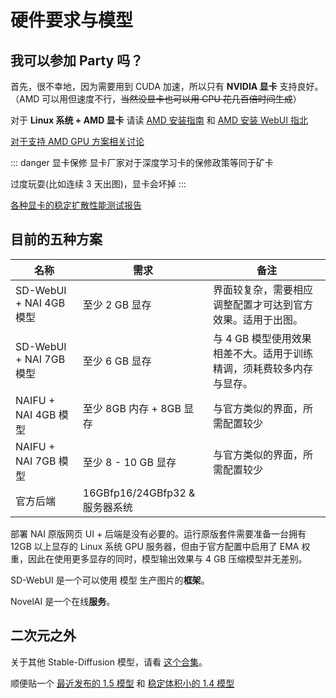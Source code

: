 # 硬件要求与模型

## 我可以参加 Party 吗？

首先，很不幸地，因为需要用到 CUDA 加速，所以只有 **NVIDIA 显卡** 支持良好。（AMD 可以用但速度不行，~~当然没显卡也可以用 CPU 花几百倍时间生成~~）

对于 **Linux 系统 + AMD 显卡** 请读 [AMD 安装指南](https://rentry.org/ayymd-stable-diffustion-v1_4-guide) 和 [AMD 安装 WebUI 指北](https://github.com/AUTOMATIC1111/stable-diffusion-webui/wiki/Install-and-Run-on-AMD-GPUs)

[对于支持 AMD GPU 方案相关讨论](https://github.com/AUTOMATIC1111/stable-diffusion-webui/discussions/1046)

::: danger 显卡保修
显卡厂家对于深度学习卡的保修政策等同于矿卡

过度玩耍(比如连续 3 天出图)，显卡会坏掉
:::

[各种显卡的稳定扩散性能测试报告](https://docs.google.com/spreadsheets/d/1Zlv4UFiciSgmJZncCujuXKHwc4BcxbjbSBg71-SdeNk/edit#gid=0)

## 目前的五种方案

<!-- TODO: 这个效果不是很对 -->

| 名称                    | 需求                           | 备注                                                                 |
| ----------------------- | ------------------------------ | -------------------------------------------------------------------- |
| SD-WebUI + NAI 4GB 模型 | 至少 2 GB 显存                 | 界面较复杂，需要相应调整配置才可达到官方效果。适用于出图。           |
| SD-WebUI + NAI 7GB 模型 | 至少 6 GB 显存                 | 与 4 GB 模型使用效果相差不大。适用于训练精调，须耗费较多内存与显存。 |
| NAIFU + NAI 4GB 模型    | 至少 8GB 内存 + 8GB 显存       | 与官方类似的界面，所需配置较少                                       |
| NAIFU + NAI 7GB 模型    | 至少 8 - 10 GB 显存            | 与官方类似的界面，所需配置较少                                       |
| 官方后端                | 16GBfp16/24GBfp32 & 服务器系统 |                                                                      |

部署 NAI 原版网页 UI + 后端是没有必要的。运行原版套件需要准备一台拥有 12GB 以上显存的 Linux 系统 GPU 服务器，但由于官方配置中启用了 EMA 权重，因此在使用更多显存的同时，模型输出效果与 4 GB 压缩模型并无差别。

SD-WebUI 是一个可以使用 模型 生产图片的**框架**。

NovelAI 是一个在线**服务**。

## 二次元之外

关于其他 Stable-Diffusion 模型，请看 [这个合集](https://space.bilibili.com/250989068/channel/collectiondetail?sid=660352)。

顺便贴一个 [最近发布的 1.5 模型](https://huggingface.co/runwayml/stable-diffusion-v1-5) 和 [稳定体积小的 1.4 模型](https://huggingface.co/CompVis/stable-diffusion-v1-4)
